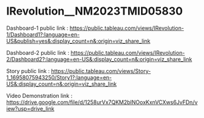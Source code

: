 # IRevolution__NM2023TMID05830


Dashboard-1 public link :  https://public.tableau.com/views/IRevolution-1/Dashboard1?:language=en-US&publish=yes&:display_count=n&:origin=viz_share_link

Dashboard-2 public link : https://public.tableau.com/views/IRevolution-2/Dashboard2?:language=en-US&:display_count=n&:origin=viz_share_link

Story public link :  https://public.tableau.com/views/Story-1_16958075943250/Story1?:language=en-US&:display_count=n&:origin=viz_share_link

Video Demonstration link : https://drive.google.com/file/d/1258urVx7QKM2bINOoxKxnVCXws6JvFDn/view?usp=drive_link


